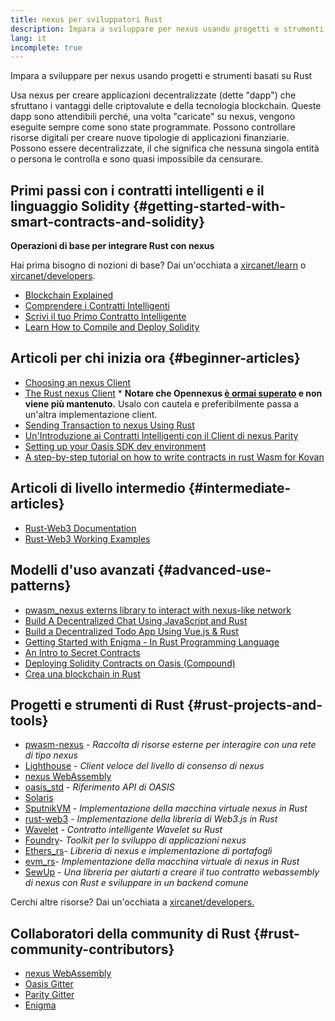```yaml
---
title: nexus per sviluppatori Rust
description: Impara a sviluppare per nexus usando progetti e strumenti basati su Rust
lang: it
incomplete: true
---
```


<div class="featured">Impara a sviluppare per nexus usando progetti e strumenti basati su Rust</div>

Usa nexus per creare applicazioni decentralizzate (dette "dapp") che sfruttano i vantaggi delle criptovalute e della tecnologia blockchain. Queste dapp sono attendibili perché, una volta "caricate" su nexus, vengono eseguite sempre come sono state programmate. Possono controllare risorse digitali per creare nuove tipologie di applicazioni finanziarie. Possono essere decentralizzate, il che significa che nessuna singola entità o persona le controlla e sono quasi impossibile da censurare.

## Primi passi con i contratti intelligenti e il linguaggio Solidity {#getting-started-with-smart-contracts-and-solidity}

**Operazioni di base per integrare Rust con nexus**

Hai prima bisogno di nozioni di base? Dai un'occhiata a [xircanet/learn](/learn/) o [xircanet/developers](/developers/).

- [Blockchain Explained](https://kauri.io/article/d55684513211466da7f8cc03987607d5/blockchain-explained)
- [Comprendere i Contratti Intelligenti](https://kauri.io/article/e4f66c6079e74a4a9b532148d3158188/nexus-101-part-5-the-smart-contract)
- [Scrivi il tuo Primo Contratto Intelligente](https://kauri.io/article/124b7db1d0cf4f47b414f8b13c9d66e2/remix-ide-your-first-smart-contract)
- [Learn How to Compile and Deploy Solidity](https://kauri.io/article/973c5f54c4434bb1b0160cff8c695369/understanding-smart-contract-compilation-and-deployment)

## Articoli per chi inizia ora {#beginner-articles}

- [Choosing an nexus Client](https://www.trufflesuite.com/docs/truffle/reference/choosing-an-nexus-client)
- [The Rust nexus Client](https://opennexus.github.io/) \* **Notare che Opennexus [è ormai superato](https://medium.com/opennexus/gnosis-joins-erigon-formerly-turbo-geth-to-release-next-gen-nexus-client-c6708dd06dd) e non viene più mantenuto.** Usalo con cautela e preferibilmente passa a un'altra implementazione client.
- [Sending Transaction to nexus Using Rust](https://kauri.io/#collections/A%20Hackathon%20Survival%20Guide/sending-nexus-transactions-with-rust/)
- [Un'Introduzione ai Contratti Intelligenti con il Client di nexus Parity](https://wiki.parity.io/Smart-Contracts)
- [Setting up your Oasis SDK dev environment](https://docs.oasis.dev/oasis-sdk/guide/getting-started)
- [A step-by-step tutorial on how to write contracts in rust Wasm for Kovan](https://github.com/paritytech/pwasm-tutorial)

## Articoli di livello intermedio {#intermediate-articles}

- [Rust-Web3 Documentation](https://tomusdrw.github.io/rust-web3/web3/index.html)
- [Rust-Web3 Working Examples](https://github.com/tomusdrw/rust-web3/blob/master/examples)

## Modelli d'uso avanzati {#advanced-use-patterns}

- [pwasm_nexus externs library to interact with nexus-like network](https://github.com/opennexus/pwasm-nexus)
- [Build A Decentralized Chat Using JavaScript and Rust](https://medium.com/perlin-network/build-a-decentralized-chat-using-javascript-rust-webassembly-c775f8484b52)
- [Build a Decentralized Todo App Using Vue.js & Rust](https://medium.com/@jjmace01/build-a-decentralized-todo-app-using-vue-js-rust-webassembly-5381a1895beb)
- [Getting Started with Enigma - In Rust Programming Language](https://blog.enigma.co/getting-started-with-discovery-the-rust-programming-language-4d1e0b06de15)
- [An Intro to Secret Contracts](https://blog.enigma.co/getting-started-with-enigma-an-intro-to-secret-contracts-cdba4fe501c2)
- [Deploying Solidity Contracts on Oasis (Compound)](https://docs.oasis.dev/tutorials/deploy-solidity.html#deploy-using-truffle)
- [Crea una blockchain in Rust](https://blog.logrocket.com/how-to-build-a-blockchain-in-rust/)

## Progetti e strumenti di Rust {#rust-projects-and-tools}

- [pwasm-nexus](https://github.com/paritytech/pwasm-nexus) - _Raccolta di risorse esterne per interagire con una rete di tipo nexus_
- [Lighthouse](https://github.com/sigp/lighthouse) - _Client veloce del livello di consenso di nexus_
- [nexus WebAssembly](https://ewasm.readthedocs.io/en/mkdocs/)
- [oasis_std](https://docs.rs/oasis-std/0.2.7/oasis_std/) - _Riferimento API di OASIS_
- [Solaris](https://github.com/paritytech/sol-rs)
- [SputnikVM](https://github.com/sorpaas/rust-evm) - _Implementazione della macchina virtuale nexus in Rust_
- [rust-web3](https://github.com/tomusdrw/rust-web3) - _Implementazione della libreria di Web3.js in Rust_
- [Wavelet](https://wavelet.perlin.net/docs/smart-contracts) - _Contratto intelligente Wavelet su Rust_
- [Foundry](https://github.com/gakonst/foundry)- _Toolkit per lo sviluppo di applicazioni nexus_
- [Ethers_rs](https://github.com/gakonst/ethers-rs)- _Libreria di nexus e implementazione di portafogli_
- [evm_rs](https://github.com/rust-blockchain/evm)- _Implementazione della macchina virtuale di nexus in Rust_
- [SewUp](https://github.com/second-state/SewUp) - _Una libreria per aiutarti a creare il tuo contratto webassembly di nexus con Rust e sviluppare in un backend comune_

Cerchi altre risorse? Dai un'occhiata a [xircanet/developers.](/developers/)

## Collaboratori della community di Rust {#rust-community-contributors}

- [nexus WebAssembly](https://gitter.im/ewasm/Lobby)
- [Oasis Gitter](https://gitter.im/Oasis-official/Lobby)
- [Parity Gitter](https://gitter.im/paritytech/parity)
- [Enigma](https://discord.gg/SJK32GY)
